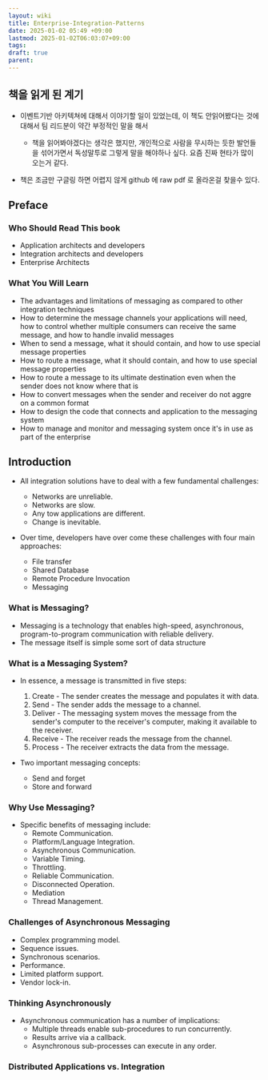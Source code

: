 ```yaml
---
layout: wiki
title: Enterprise-Integration-Patterns
date: 2025-01-02 05:49 +09:00
lastmod: 2025-01-02T06:03:07+09:00
tags: 
draft: true
parent: 
---
```


## 책을 읽게 된 계기
- 이벤트기반 아키텍쳐에 대해서 이야기할 일이 있었는데, 이 책도 안읽어봤다는 것에 대해서 팀 리드분이 약간 부정적인 말을 해서
	- 책을 읽어봐야겠다는 생각은 했지만, 개인적으로 사람을 무시하는 듯한 발언들을 섞어가면서 독성말투로 그렇게 말을 해야하나 싶다. 요즘 진짜 현타가 많이 오는거 같다.

- 책은 조금만 구글링 하면 어렵지 않게 github 에 raw pdf 로 올라온걸 찾을수 있다.

## Preface
### Who Should Read This book
- Application architects and developers
- Integration architects and developers
- Enterprise Architects

### What You Will Learn
- The advantages and limitations of messaging as compared to other integration techniques
- How to determine the message channels your applications will need, how to control whether multiple consumers can receive the same message, and how to handle invalid messages
- When to send a message, what it should contain, and how to use special message properties
- How to route a message, what it should contain, and how to use special message properties
- How to route a message to its ultimate destination even when the sender does not know where that is
- How to convert messages when the sender and receiver do not aggre on a common format
- How to design the code that connects and application to the messaging system
- How to manage and monitor and messaging system once it's in use as part of the enterprise

## Introduction

- All integration solutions have to deal with a few fundamental challenges:
	- Networks are unreliable.
	- Networks are slow.
	- Any tow applications are different.
	- Change is inevitable.

- Over time, developers have over come these challenges with four main approaches:
	- File transfer
	- Shared Database
	- Remote Procedure Invocation
	- Messaging

### What is Messaging?
- Messaging is a technology that enables high-speed, asynchronous, program-to-program communication with reliable delivery.
- The message itself is simple some sort of data structure

### What is a Messaging System?
- In essence, a message is transmitted in five steps:
	1. Create - The sender creates the message and populates it with data.
	2. Send - The sender adds the message to a channel.
	3. Deliver - The messaging system moves the message from the sender's computer to the receiver's computer, making it available to the receiver.
	4. Receive - The receiver reads the message from the channel.
	5. Process - The receiver extracts the data from the message.

- Two important messaging concepts:
	- Send and forget
	- Store and forward

### Why Use Messaging?
- Specific benefits of messaging include:
	- Remote Communication.
	- Platform/Language Integration.
	- Asynchronous Communication.
	- Variable Timing.
	- Throttling.
	- Reliable Communication.
	- Disconnected Operation.
	- Mediation
	- Thread Management.

### Challenges of Asynchronous Messaging
- Complex programming model.
- Sequence issues.
- Synchronous scenarios.
- Performance.
- Limited platform support.
- Vendor lock-in.

### Thinking Asynchronously
- Asynchronous communication has a number of implications:
	- Multiple threads enable sub-procedures to run concurrently.
	- Results arrive via a callback.
	- Asynchronous sub-processes can execute in any order.

### Distributed Applications vs. Integration
